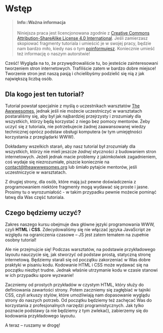 # Wstęp

> #### Info::Ważna informacja
>
> Niniejsza praca jest licencjonowana zgodnie z [Creative Commons Attribution-ShareAlike License 4.0 International](https://creativecommons.org/licenses/by-sa/4.0/).
> Jeśli zamierzasz skopiować fragmenty tutoriala i umieścić je w swojej pracy, będzie nam bardzo miło, kiedy nas o tym [poinformujesz](mailto:contact@theawwwesomes.org). Koniecznie umieść też informację o naszym autorstwie!

Cześć! Wygląda na to, że przywędrowaliście tu, bo jesteście zainteresowani tworzeniem stron internetowych. Trafiliście zatem w bardzo dobre miejsce! Tworzenie stron jest naszą pasją i chcielibyśmy podzielić się nią z jak największą liczbą osób.

## Dla kogo jest ten tutorial?

Tutorial powstał specjalnie z myślą o uczestnikach warsztatów [The Awwwesomes](http://theawwwesomes.org), jednak jeśli nie możecie uczestniczyć w warsztatach postaraliśmy się, aby był jak najbardziej przejrzysty i zrozumiały dla wszystkich, którzy będą korzystać z niego bez pomocy mentorów. Żeby uczyć się z tutoriala, nie potrzebujecie żadnej zaawansowanej wiedzy technicznej oprócz podstaw obsługi komputera (w tym umiejętności korzystania z przeglądarki WWW).

Dokładamy wszelkich starań, aby nasz tutorial był zrozumiały dla wszystkich, którzy nie mieli jeszcze *żadnej* styczności z budowaniem stron internetowych. Jeżeli jednak macie problemy z jakimkolwiek zagadnieniem, coś wydaje się niezrozumiałe, piszcie koniecznie na [contact@theawwwesomes.org](contact@theawwwesomes.org) lub śmiało pytajcie mentorów, jeśli uczestniczycie w warsztatach.

Z drugiej strony, dla osób, które mają już pewne doświadczenia z programowaniem niektóre fragmenty mogą wydawać się proste i jasne. Prosimy tu o wyrozumiałość - w takim przypadku pewnie możecie pominąć łatwą dla Was część tutoriala.

## Czego będziemy uczyć?

Zakres naszego kursu obejmuje dwa główne języki programowania WWW, czyli **HTML** i **CSS**. Zdecydowaliśmy się nie włączać języka JavaScript ze względu na ograniczenia czasowe &ndash; JS jest zatem tematem na zupełnie osobny tutorial!

Ale nie przejmujcie się! Podczas warsztatów, na podstawie przykładowego layoutu nauczycie się, jak stworzyć od podstaw prostą, statyczną stronę internetową. Będziemy starali się od początku zakorzeniać w Was dobre praktyki w pisaniu kodu. Kodowanie HTML i CSS może wydawać się na początku niezbyt trudne. Jednak właśnie utrzymanie kodu w czasie stanowi w ich przypadku spore wyzwanie!

Zaczniemy od prostych przykładów w czystym HTML, który służy do definiowania zawartości strony. Potem zaczniemy się zagłębiać w tajniki CSS, czyli arkuszy stylów, które umożliwiają nam dopasowanie wyglądu strony do naszych potrzeb. Od początku będziemy też zachęcać Was do korzystania z profesjonalnych narzędzi programistycznych. Jak tylko poznacie podstawy (a nie będziemy z tym zwlekać), zabierzemy się do kodowania przykładowego layoutu.

A teraz &ndash; ruszamy w drogę!